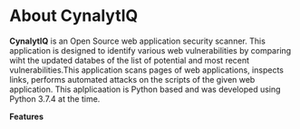 # About CynalytIQ
__CynalytIQ__ is an Open Source web application security scanner. This application is designed to identify various web vulnerabilities by comparing wiht the updated databes of the list of potential and most recent vulnerabilities.This application scans pages of web applications, inspects links, performs automated attacks on the scripts of the given web application. This aplplicaation is Python based and was developed using Python 3.7.4 at the time. 

__Features__
